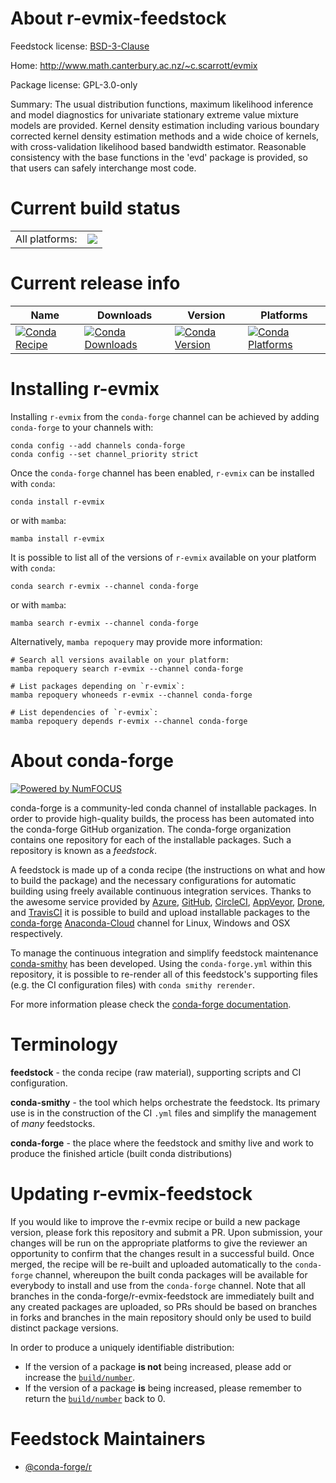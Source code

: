 About r-evmix-feedstock
=======================

Feedstock license: [BSD-3-Clause](https://github.com/conda-forge/r-evmix-feedstock/blob/main/LICENSE.txt)

Home: http://www.math.canterbury.ac.nz/~c.scarrott/evmix

Package license: GPL-3.0-only

Summary: The usual distribution functions, maximum likelihood inference and model diagnostics for univariate stationary extreme value mixture models are provided. Kernel density estimation including various boundary corrected kernel density estimation methods and a wide choice of kernels, with cross-validation likelihood based bandwidth estimator. Reasonable consistency with the base functions in the 'evd' package is provided, so that users can safely interchange most code.

Current build status
====================


<table><tr><td>All platforms:</td>
    <td>
      <a href="https://dev.azure.com/conda-forge/feedstock-builds/_build/latest?definitionId=2513&branchName=main">
        <img src="https://dev.azure.com/conda-forge/feedstock-builds/_apis/build/status/r-evmix-feedstock?branchName=main">
      </a>
    </td>
  </tr>
</table>

Current release info
====================

| Name | Downloads | Version | Platforms |
| --- | --- | --- | --- |
| [![Conda Recipe](https://img.shields.io/badge/recipe-r--evmix-green.svg)](https://anaconda.org/conda-forge/r-evmix) | [![Conda Downloads](https://img.shields.io/conda/dn/conda-forge/r-evmix.svg)](https://anaconda.org/conda-forge/r-evmix) | [![Conda Version](https://img.shields.io/conda/vn/conda-forge/r-evmix.svg)](https://anaconda.org/conda-forge/r-evmix) | [![Conda Platforms](https://img.shields.io/conda/pn/conda-forge/r-evmix.svg)](https://anaconda.org/conda-forge/r-evmix) |

Installing r-evmix
==================

Installing `r-evmix` from the `conda-forge` channel can be achieved by adding `conda-forge` to your channels with:

```
conda config --add channels conda-forge
conda config --set channel_priority strict
```

Once the `conda-forge` channel has been enabled, `r-evmix` can be installed with `conda`:

```
conda install r-evmix
```

or with `mamba`:

```
mamba install r-evmix
```

It is possible to list all of the versions of `r-evmix` available on your platform with `conda`:

```
conda search r-evmix --channel conda-forge
```

or with `mamba`:

```
mamba search r-evmix --channel conda-forge
```

Alternatively, `mamba repoquery` may provide more information:

```
# Search all versions available on your platform:
mamba repoquery search r-evmix --channel conda-forge

# List packages depending on `r-evmix`:
mamba repoquery whoneeds r-evmix --channel conda-forge

# List dependencies of `r-evmix`:
mamba repoquery depends r-evmix --channel conda-forge
```


About conda-forge
=================

[![Powered by
NumFOCUS](https://img.shields.io/badge/powered%20by-NumFOCUS-orange.svg?style=flat&colorA=E1523D&colorB=007D8A)](https://numfocus.org)

conda-forge is a community-led conda channel of installable packages.
In order to provide high-quality builds, the process has been automated into the
conda-forge GitHub organization. The conda-forge organization contains one repository
for each of the installable packages. Such a repository is known as a *feedstock*.

A feedstock is made up of a conda recipe (the instructions on what and how to build
the package) and the necessary configurations for automatic building using freely
available continuous integration services. Thanks to the awesome service provided by
[Azure](https://azure.microsoft.com/en-us/services/devops/), [GitHub](https://github.com/),
[CircleCI](https://circleci.com/), [AppVeyor](https://www.appveyor.com/),
[Drone](https://cloud.drone.io/welcome), and [TravisCI](https://travis-ci.com/)
it is possible to build and upload installable packages to the
[conda-forge](https://anaconda.org/conda-forge) [Anaconda-Cloud](https://anaconda.org/)
channel for Linux, Windows and OSX respectively.

To manage the continuous integration and simplify feedstock maintenance
[conda-smithy](https://github.com/conda-forge/conda-smithy) has been developed.
Using the ``conda-forge.yml`` within this repository, it is possible to re-render all of
this feedstock's supporting files (e.g. the CI configuration files) with ``conda smithy rerender``.

For more information please check the [conda-forge documentation](https://conda-forge.org/docs/).

Terminology
===========

**feedstock** - the conda recipe (raw material), supporting scripts and CI configuration.

**conda-smithy** - the tool which helps orchestrate the feedstock.
                   Its primary use is in the construction of the CI ``.yml`` files
                   and simplify the management of *many* feedstocks.

**conda-forge** - the place where the feedstock and smithy live and work to
                  produce the finished article (built conda distributions)


Updating r-evmix-feedstock
==========================

If you would like to improve the r-evmix recipe or build a new
package version, please fork this repository and submit a PR. Upon submission,
your changes will be run on the appropriate platforms to give the reviewer an
opportunity to confirm that the changes result in a successful build. Once
merged, the recipe will be re-built and uploaded automatically to the
`conda-forge` channel, whereupon the built conda packages will be available for
everybody to install and use from the `conda-forge` channel.
Note that all branches in the conda-forge/r-evmix-feedstock are
immediately built and any created packages are uploaded, so PRs should be based
on branches in forks and branches in the main repository should only be used to
build distinct package versions.

In order to produce a uniquely identifiable distribution:
 * If the version of a package **is not** being increased, please add or increase
   the [``build/number``](https://docs.conda.io/projects/conda-build/en/latest/resources/define-metadata.html#build-number-and-string).
 * If the version of a package **is** being increased, please remember to return
   the [``build/number``](https://docs.conda.io/projects/conda-build/en/latest/resources/define-metadata.html#build-number-and-string)
   back to 0.

Feedstock Maintainers
=====================

* [@conda-forge/r](https://github.com/conda-forge/r/)

